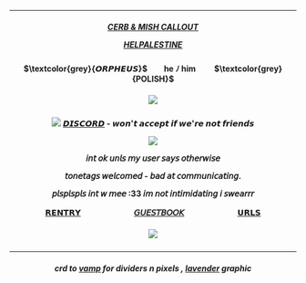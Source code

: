 ***
<h5 align="center">

[CERB & MISH CALLOUT](https://docs.google.com/document/d/1z4ZlR_uJhfT6QAgw-iDPfitZJCogg3m4H8ldjWhYBFU/edit?usp=sharing) 

[HELPALESTINE](https://arab.org/click-to-help/palestine/)


<h4 align="center">    

<p>

<h4 align="center">
$\textcolor{grey}{𝙊𝙍𝙋𝙃𝙀𝙐𝙎}$ㅤ ㅤhe ﾉ himㅤ ㅤ $\textcolor{grey}{POLISH}$
</h4> 
<h5 align="center">
<img src="https://64.media.tumblr.com/74448158a893bb2f49a75b3465a5ae44/9bee679e52f48c5d-c9/s500x750/41074d6ac0936044d4571b43a9b3d4a28e0e0a22.pnj"/>
</h5>  
<h4 align="center">

<img src="https://ouija.crd.co/assets/images/gallery34/6f0fa6fb.gif?v=b7df7a50"/>   [𝘿𝙄𝙎𝘾𝙊𝙍𝘿](https://discordid.netlify.app/?id=790292650720231494) - 𝙬𝙤𝙣'𝙩 𝙖𝙘𝙘𝙚𝙥𝙩 𝙞𝙛 𝙬𝙚'𝙧𝙚 𝙣𝙤𝙩 𝙛𝙧𝙞𝙚𝙣𝙙𝙨

<img src="https://64.media.tumblr.com/54c582171a45c00e36c5275497ae55ed/f68f283abcef9711-11/s75x75_c1/c4010e01c772c1c1602c3b45a3f62cab7ca2d0c1.gifv"/>

𝘪𝘯𝘵 𝘰𝘬 𝘶𝘯𝘭𝘴 𝘮𝘺 𝘶𝘴𝘦𝘳 𝘴𝘢𝘺𝘴 𝘰𝘵𝘩𝘦𝘳𝘸𝘪𝘴𝘦

𝘵𝘰𝘯𝘦𝘵𝘢𝘨𝘴 𝘸𝘦𝘭𝘤𝘰𝘮𝘦𝘥 - 𝘣𝘢𝘥 𝘢𝘵 𝘤𝘰𝘮𝘮𝘶𝘯𝘪𝘤𝘢𝘵𝘪𝘯𝘨.

𝘱𝘭𝘴𝘱𝘭𝘴𝘱𝘭𝘴 𝘪𝘯𝘵 𝘸 𝘮𝘦𝘦 :33 𝘪𝘮 𝘯𝘰𝘵 𝘪𝘯𝘵𝘪𝘮𝘪𝘥𝘢𝘵𝘪𝘯𝘨 𝘪 𝘴𝘸𝘦𝘢𝘳𝘳𝘳

[𝗥𝗘𝗡𝗧𝗥𝗬](https://rentry.co/biilian)ㅤㅤㅤㅤ ㅤㅤㅤ[𝘎𝘜𝘌𝘚𝘛𝘉𝘖𝘖𝘒](https://ovrpheus.123guestbook.com/)ㅤㅤㅤㅤ ㅤㅤㅤ[𝗨𝗥𝗟𝗦](https://rentry.co/ovrpheus)
</h4> 

<h5 align="center">
<img src="https://gifcity.carrd.co/assets/images/gallery49/ceeed9db.png?v=d32b0bb8"/>
</h5>  

***
<h5 align="center">
</p>

crd to [vamp](https://rentry.co/vamptism) for dividers n pixels , [lavender](https://www.tumblr.com/lavendergalactic) graphic
